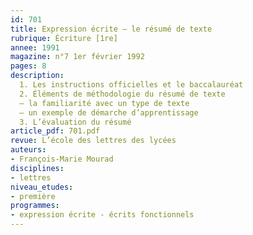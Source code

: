 ```yaml
---
id: 701
title: Expression écrite – le résumé de texte 
rubrique: Écriture [1re]
annee: 1991
magazine: n°7 1er février 1992
pages: 8
description: 
  1. Les instructions officielles et le baccalauréat
  2. Éléments de méthodologie du résumé de texte
  – la familiarité avec un type de texte
  – un exemple de démarche d’apprentissage
  3. L’évaluation du résumé
article_pdf: 701.pdf
revue: L’école des lettres des lycées
auteurs:
- François-Marie Mourad
disciplines:
- lettres
niveau_etudes:
- première
programmes:
- expression écrite - écrits fonctionnels
---
```

